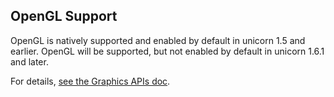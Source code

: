 ## OpenGL Support
OpenGL is natively supported and enabled by default in unicorn 1.5 and earlier. OpenGL will be supported, but not enabled by default in unicorn 1.6.1 and later.

For details, [see the Graphics APIs doc](https://github.com/OneTwentyFour/unicorndocs/blob/main/API/graphics-api.md).
